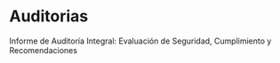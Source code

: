 # Auditorias
Informe de Auditoría Integral: Evaluación de Seguridad, Cumplimiento y Recomendaciones
